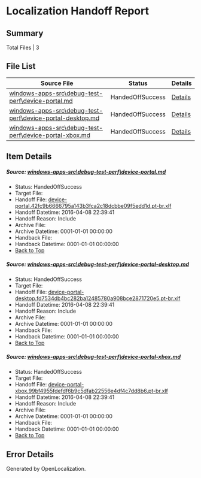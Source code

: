 # <a name='report-top'></a> Localization Handoff Report

## Summary
 Total Files | 3

## File List
 Source File | Status | Details 
 ----------- | ------ | ------- 
 [windows-apps-src\debug-test-perf\device-portal.md](https://github.com/Microsoft/windows-apps/blob/0db460b8f965be759f448e6b2021e00289ad1e3b/windows-apps-src/debug-test-perf/device-portal.md) | HandedOffSuccess | [Details](#20b909ee22b8dc714579c1c0a8d28f83099a0d1d1893)
 [windows-apps-src\debug-test-perf\device-portal-desktop.md](https://github.com/Microsoft/windows-apps/blob/0db460b8f965be759f448e6b2021e00289ad1e3b/windows-apps-src/debug-test-perf/device-portal-desktop.md) | HandedOffSuccess | [Details](#6e2bdc86eecfbba5858faa451f0f603ed7074a6d1889)
 [windows-apps-src\debug-test-perf\device-portal-xbox.md](https://github.com/Microsoft/windows-apps/blob/0db460b8f965be759f448e6b2021e00289ad1e3b/windows-apps-src/debug-test-perf/device-portal-xbox.md) | HandedOffSuccess | [Details](#235deea8371b0652e1332418447c934fafeaf3a21892)

## Item Details
##### <a name='20b909ee22b8dc714579c1c0a8d28f83099a0d1d1893'></a> Source: [windows-apps-src\debug-test-perf\device-portal.md](https://github.com/Microsoft/windows-apps/blob/0db460b8f965be759f448e6b2021e00289ad1e3b/windows-apps-src/debug-test-perf/device-portal.md)
* Status: HandedOffSuccess
* Target File: 
* Handoff File: [device-portal.42fc9b6666795a143b3fca2c18dcbbe09f5edd1d.pt-br.xlf](https://github.com/Microsoft/WDG.handoff/blob/1ef0c1abc5b27dff0c2f43355a591fa257efa436/ol-handoff/Microsoft/windows-apps.pt-br/master/device-portal.42fc9b6666795a143b3fca2c18dcbbe09f5edd1d.pt-br.xlf)
* Handoff Datetime: 2016-04-08 22:39:41
* Handoff Reason: Include
* Archive File: 
* Archive Datetime: 0001-01-01 00:00:00
* Handback File: 
* Handback Datetime: 0001-01-01 00:00:00
* [Back to Top](#report-top)

##### <a name='6e2bdc86eecfbba5858faa451f0f603ed7074a6d1889'></a> Source: [windows-apps-src\debug-test-perf\device-portal-desktop.md](https://github.com/Microsoft/windows-apps/blob/0db460b8f965be759f448e6b2021e00289ad1e3b/windows-apps-src/debug-test-perf/device-portal-desktop.md)
* Status: HandedOffSuccess
* Target File: 
* Handoff File: [device-portal-desktop.fd7534db4bc282ba12485780a908bce2871720e5.pt-br.xlf](https://github.com/Microsoft/WDG.handoff/blob/1ef0c1abc5b27dff0c2f43355a591fa257efa436/ol-handoff/Microsoft/windows-apps.pt-br/master/device-portal-desktop.fd7534db4bc282ba12485780a908bce2871720e5.pt-br.xlf)
* Handoff Datetime: 2016-04-08 22:39:41
* Handoff Reason: Include
* Archive File: 
* Archive Datetime: 0001-01-01 00:00:00
* Handback File: 
* Handback Datetime: 0001-01-01 00:00:00
* [Back to Top](#report-top)

##### <a name='235deea8371b0652e1332418447c934fafeaf3a21892'></a> Source: [windows-apps-src\debug-test-perf\device-portal-xbox.md](https://github.com/Microsoft/windows-apps/blob/0db460b8f965be759f448e6b2021e00289ad1e3b/windows-apps-src/debug-test-perf/device-portal-xbox.md)
* Status: HandedOffSuccess
* Target File: 
* Handoff File: [device-portal-xbox.99bf4955fdefdf6b9c5dfab22556e4df4c7dd8b6.pt-br.xlf](https://github.com/Microsoft/WDG.handoff/blob/1ef0c1abc5b27dff0c2f43355a591fa257efa436/ol-handoff/Microsoft/windows-apps.pt-br/master/device-portal-xbox.99bf4955fdefdf6b9c5dfab22556e4df4c7dd8b6.pt-br.xlf)
* Handoff Datetime: 2016-04-08 22:39:41
* Handoff Reason: Include
* Archive File: 
* Archive Datetime: 0001-01-01 00:00:00
* Handback File: 
* Handback Datetime: 0001-01-01 00:00:00
* [Back to Top](#report-top)


## Error Details

Generated by OpenLocalization.
